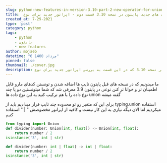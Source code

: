 ```yaml
---
slug: python-new-features-in-version-3.10-part-2-new-operator-for-union-type
title:  قابلیت های جدید پایتون در نسخه 3.10 قسمت دوم - اپراتور جدید برای نوع union
created_at: 7-29-2021
type: 'post'
category: python
tags: 
    - python
    - پایتون
    - new features
author: mojaeb
datetime: "6 مرداد 1400"
pinned: false
thumbnail: ./cover.jpg
description: بررسی ویژگی های جدید پایتون در نسخه 3.10 که در این قسمت به بررسی اپراتور جدید برای نوع union میپردازیم
---
```




ما میدونیم که در نسخه های قبل پایتون تایپ ها اضافه شدن و تونستن کدهای مارو قابل اطمینان تر و خوانا تر کنن
 نوعی در پایتون 3.9 معرفی شد که شما میتونستین دو یا چند نوع داده را با هم ترکیب کنید به این نوع داده ها union گفته میشه 
 
  برای این که متغیر رو تو محدوده چند تایپ قرار میدادیم باید از typing.union استفاده میکردیم اما الان دیگه نیازی به این کار نیست و کافیه از اپراتور مخصوصش " | " استفاده کنیم


```python
from typing import Union
def divider(number: Union[int, float]) -> Union[int, float]:
    return number / 2
isinstance('3', int | str)

```


```python
def divider(number: int | float) -> int | float:
    return number / 2
isinstance('3', int | str)

```

